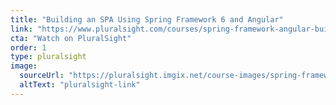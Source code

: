 ```yaml
---
title: "Building an SPA Using Spring Framework 6 and Angular"
link: "https://www.pluralsight.com/courses/spring-framework-angular-building-spa"
cta: "Watch on PluralSight"
order: 1
type: pluralsight
image:
  sourceUrl: "https://pluralsight.imgix.net/course-images/spring-framework-angular-building-spa-v1.png"
  altText: "pluralsight-link"
---
```

